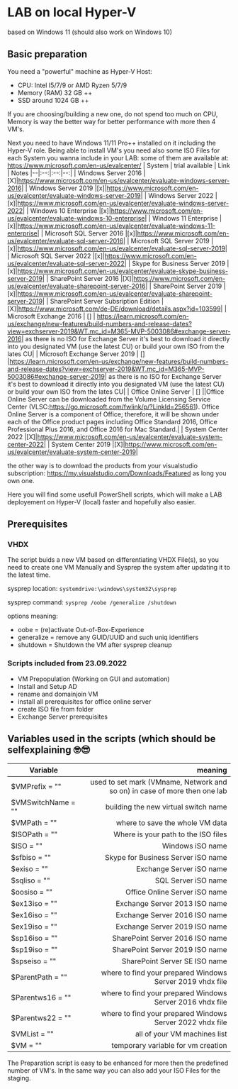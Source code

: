 # LAB on local Hyper-V

based on Windows 11 (should also work on Windows 10)

## Basic preparation

You need a "powerful" machine as Hyper-V Host:

* CPU: Intel I5/7/9 or AMD Ryzen 5/7/9
* Memory (RAM) 32 GB ++
* SSD around 1024 GB ++

If you are choosing/building a new one, do not spend too much on CPU, Memory is way the better way for better performance with more then 4 VM's.

Next you need to have Windows 11/11 Pro++ installed on it including the Hyper-V role.
Being able to install VM's you need also some ISO Files for each System you wanna include in your LAB:
some of them are available at: <https://www.microsoft.com/en-us/evalcenter/>
| System | trial available | Link | Notes
|--|:--:|:--:|--:|
| Windows Server 2016 |[X]|<https://www.microsoft.com/en-us/evalcenter/evaluate-windows-server-2016>|
| Windows Server 2019 |[x]|<https://www.microsoft.com/en-us/evalcenter/evaluate-windows-server-2019>|
| Windows Server 2022 |[x]|<https://www.microsoft.com/en-us/evalcenter/evaluate-windows-server-2022>|
| Windows 10 Enterprise |[x]|<https://www.microsoft.com/en-us/evalcenter/evaluate-windows-10-enterprise>|
| Windows 11 Enterprise |[x]|<https://www.microsoft.com/en-us/evalcenter/evaluate-windows-11-enterprise>|
| Microsoft SQL Server 2016 |[x]|<https://www.microsoft.com/en-us/evalcenter/evaluate-sql-server-2016>|
| Microsoft SQL Server 2019 |[x]|<https://www.microsoft.com/en-us/evalcenter/evaluate-sql-server-2019>|
| Microsoft SQL Server 2022 |[x]|<https://www.microsoft.com/en-us/evalcenter/evaluate-sql-server-2022>|
| Skype for Business Server 2019 |[x]|<https://www.microsoft.com/en-us/evalcenter/evaluate-skype-business-server-2019>|
| SharePoint Server 2016 |[X]|<https://www.microsoft.com/en-us/evalcenter/evaluate-sharepoint-server-2016>|
| SharePoint Server 2019 |[x]|<https://www.microsoft.com/en-us/evalcenter/evaluate-sharepoint-server-2019>|
| SharePoint Server Subsription Edition |[X]|<https://www.microsoft.com/de-DE/download/details.aspx?id=103599>|
| Microsoft Exchange 2016 | [] | <https://learn.microsoft.com/en-us/exchange/new-features/build-numbers-and-release-dates?view=exchserver-2019&WT.mc_id=M365-MVP-5003086#exchange-server-2016>| as there is no ISO for Exchange Server it's best to download it directly into you designated VM (use the latest CU) or build your own ISO from the lates CU|
| Microsoft Exchange Server 2019 | [] |<https://learn.microsoft.com/en-us/exchange/new-features/build-numbers-and-release-dates?view=exchserver-2019&WT.mc_id=M365-MVP-5003086#exchange-server-2019>| as there is no ISO for Exchange Server it's best to download it directly into you designated VM (use the latest CU) or build your own ISO from the lates CU|
| Office Online Server | [] ||Office Online Server can be downloaded from the Volume Licensing Service Center (VLSC:<https://go.microsoft.com/fwlink/p/?LinkId=256561>). Office Online Server is a component of Office; therefore, it will be shown under each of the Office product pages including Office Standard 2016, Office Professional Plus 2016, and Office 2016 for Mac Standard.|
| System Center 2022 |[X]|<https://www.microsoft.com/en-us/evalcenter/evaluate-system-center-2022>|
| System Center 2019 |[X]|<https://www.microsoft.com/en-us/evalcenter/evaluate-system-center-2019>|

the other way is to download the products from your visualstudio subscription: <https://my.visualstudio.com/Downloads/Featured> as long you own one.

Here you will find some usefull PowerShell scripts, which will make a LAB deployement on Hyper-V (local) faster and hopefully also easier.

## Prerequisites
### VHDX

The script buids a new VM based on differentiating VHDX File(s), so you need to create one VM Manually and Sysprep the system after updating it to the latest time.

sysprep location: 
`systemdrive:\windows\system32\sysprep`

sysprep command:
`sysprep /oobe /generalize /shutdown`

options meaning:
- oobe = (re)activate Out-of-Box-Experience
- generalize = remove any GUID/UUID and such uniq identifiers
- shutdown = Shutdown the VM after sysprep cleanup

### Scripts included from 23.09.2022

* VM Prepopulation (Working on GUI and automation)
* Install and Setup AD
* rename and domainjoin VM
* install all prerequisites for office online server
* create ISO file from folder
* Exchange Server prerequisites

## Variables used in the scripts (which should be selfexplaining 🤓😎

| Variable | meaning |
|--|--:
|$VMPrefix = ""| used to set mark (VMname, Network and so on) in case of more then one lab |
|$VMSwitchName = ""| building the new virtual switch name |
|$VMPath = ""| where to save the whole VM data|
|$ISOPath = ""| Where is your path to the ISO files|
|$ISO = ""| Windows iSO name|
|$sfbiso = ""| Skype for Business Server iSO name|
|$exiso = ""| Exchange Server iSO name|
|$sqliso = ""|SQL Server iSO name |
|$oosiso = ""|Office Online Server iSO name |
|$ex13iso = ""| Exchange Server 2013 ISO name |
|$ex16iso = ""| Exchange Server 2016 ISO name |
|$ex19iso = ""| Exchange Server 2019 ISO name |
|$sp16iso = ""| SharePoint Server 2016 ISO name |
|$sp19iso = ""| SharePoint Server 2019 ISO name |
|$spseiso = ""| SharePoint Server SE ISO name |
|$ParentPath = ""| where to find your prepared Windows Server 2019 vhdx file |
|$Parentws16 = ""| where to find your prepared Windows Server 2016 vhdx file |
|$Parentws22 = ""| where to find your prepared Windows Server 2022 vhdx file |
|$VMList = ""| all of your VM machines list|
|$VM = ""| temporary variable for vm creation|

The Preparation script is easy to be enhanced for more then the predefined number of VM's. In the same way you can also add your ISO Files for the staging.
